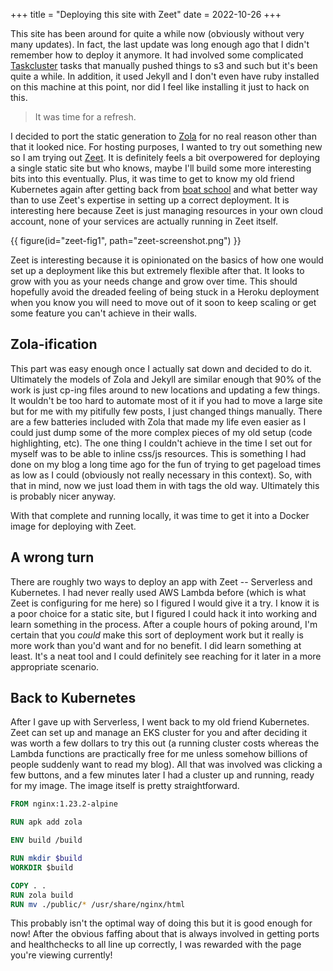 +++
title = "Deploying this site with Zeet"
date = 2022-10-26
+++

This site has been around for quite a while now (obviously without very many updates). In fact, the last update was long enough ago that I didn't remember how to deploy it anymore.
It had involved some complicated [Taskcluster](https://taskcluster.net) tasks that manually pushed things to s3 and such but it's been quite a while. In addition, it used Jekyll and
I don't even have ruby installed on this machine at this point, nor did I feel like installing it just to hack on this. 

> It was time for a refresh.

I decided to port the static generation to [Zola](https://www.getzola.org) for no real reason other than that it looked nice. For hosting purposes, I wanted to try out something new so I am trying out
[Zeet](https://zeet.co). It is definitely feels a bit overpowered for deploying a single static site but who knows, maybe I'll build some more interesting bits into this eventually.
Plus, it was time to get to know my old friend Kubernetes again after getting back from [boat school](https://www.nwswb.edu) and what better way than to use Zeet's expertise in setting
up a correct deployment. It is interesting here because Zeet is just managing resources in your own cloud account, none of your services are actually running in Zeet itself.

{{ figure(id="zeet-fig1", path="zeet-screenshot.png") }}

Zeet is interesting because it is opinionated on the basics of how one would set up a deployment like this but extremely flexible after that. It looks to grow with you as your needs change and grow over time. This should hopefully avoid the dreaded feeling of being stuck in a Heroku deployment when you know you will need to move out of it soon to keep scaling or get some feature you can't achieve in their walls.

## Zola-ification

This part was easy enough once I actually sat down and decided to do it. Ultimately the models of Zola and Jekyll are similar enough that 90% of the work is just cp-ing files around to new locations and updating a few things. It wouldn't be too hard to automate most of it if you had to move a large site but for me with my pitifully few posts, I just changed things manually. There are a few batteries included with Zola that made my life even easier as I could just dump some of the more complex pieces of my old setup (code highlighting, etc). The one thing I couldn't achieve in the time I set out for myself was to be able to inline css/js resources. This is something I had done on my blog a long time ago for the fun of trying to get pageload times as low as I could (obviously not really necessary in this context). So, with that in mind, now we just load them in with tags the old way. Ultimately this is probably nicer anyway.

With that complete and running locally, it was time to get it into a Docker image for deploying with Zeet.

## A wrong turn

There are roughly two ways to deploy an app with Zeet -- Serverless and Kubernetes. I had never really used AWS Lambda before (which is what Zeet is configuring for me here) so I figured I would give it a try. I know it is a poor choice for a static site, but I figured I could hack it into working and learn something in the process. After a couple hours of poking around, I'm certain that you _could_ make this sort of deployment work but it really is more work than you'd want and for no benefit. I did learn something at least. It's a neat tool and I could definitely see reaching for it later in a more appropriate scenario.

## Back to Kubernetes

After I gave up with Serverless, I went back to my old friend Kubernetes. Zeet can set up and manage an EKS cluster for you and after deciding it was worth a few dollars to try this out (a running cluster costs whereas the Lambda functions are practically free for me unless somehow billions of people suddenly want to read my blog). All that was involved was clicking a few buttons, and a few minutes later I had a cluster up and running, ready for my image. The image itself is pretty straightforward.

```dockerfile
FROM nginx:1.23.2-alpine

RUN apk add zola

ENV build /build

RUN mkdir $build
WORKDIR $build

COPY . .
RUN zola build
RUN mv ./public/* /usr/share/nginx/html

```

This probably isn't the optimal way of doing this but it is good enough for now! After the obvious faffing about that is always involved in getting ports and healthchecks to all line up correctly, I was rewarded with the page you're viewing currently!
